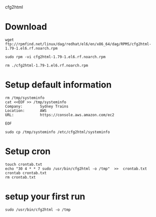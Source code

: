 cfg2html

# Download

```
wget ftp://rpmfind.net/linux/dag/redhat/el6/en/x86_64/dag/RPMS/cfg2html-1.79-1.el6.rf.noarch.rpm

sudo rpm -vi cfg2html-1.79-1.el6.rf.noarch.rpm

rm ./cfg2html-1.79-1.el6.rf.noarch.rpm
```

# Setup default information

```
rm /tmp/systeminfo
cat <<EOF >> /tmp/systeminfo
Company:        Sydney Trains
Location:       AWS
URL:            https://console.aws.amazon.com/ec2

EOF

sudo cp /tmp/systeminfo /etc/cfg2html/systeminfo
```

# Setup cron

```
touch crontab.txt
echo "30 4 * * 7 sudo /usr/bin/cfg2html -o /tmp"  >>  crontab.txt
crontab crontab.txt
rm crontab.txt
```

# setup your first run

```
sudo /usr/bin/cfg2html -o /tmp
```
